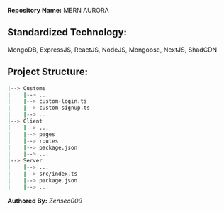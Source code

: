 **Repository Name:** MERN AURORA

## Standardized Technology:

MongoDB, ExpressJS, ReactJS, NodeJS, Mongoose, NextJS, ShadCDN





## Project Structure:

``` bash
|--> Customs
|    |--> ...
|    |--> custom-login.ts
|    |--> custom-signup.ts
|    |--> ...
|--> Client
|    |--> ...
|    |--> pages
|    |--> routes
|    |--> package.json
|    |--> ...
|--> Server
|    |--> ...
|    |--> src/index.ts
|    |--> package.json
|    |--> ...

```

**Authored By:** *Zensec009*

